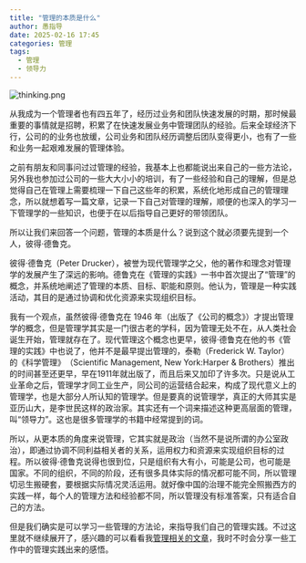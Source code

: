 ```yaml
---
title: "管理的本质是什么"
author: 愚指导
date: 2025-02-16 17:45
categories: 管理
tags:
  - 管理
  - 领导力
---
```


![thinking.png](./thinking.png)

从我成为一个管理者也有四五年了，经历过业务和团队快速发展的时期，那时候最重要的事情就是招聘，积累了在快速发展业务中管理团队的经验。后来全球经济下行，公司的的业务也放缓，公司业务和团队经历调整后团队变得更小，也有了一些和业务一起艰难发展的管理体验。

之前有朋友和同事问过过管理的经验，我基本上也都能说出来自己的一些方法论，另外我也参加过公司的一些大大小小的培训，有了一些经验和自己的理解，但是总觉得自己在管理上需要梳理一下自己这些年的积累，系统化地形成自己的管理理念，所以就想着写一篇文章，记录一下自己对管理的理解，顺便的也深入的学习一下管理学的一些知识，也便于在以后指导自己更好的带领团队。

所以让我们来回答一个问题，管理的本质是什么？说到这个就必须要先提到一个人，彼得·德鲁克。

彼得·德鲁克（Peter Drucker），被誉为现代管理学之父，他的著作和理念对管理学的发展产生了深远的影响。德鲁克在《管理的实践》一书中首次提出了“管理”的概念，并系统地阐述了管理的本质、目标、职能和原则。他认为，管理是一种实践活动，其目的是通过协调和优化资源来实现组织目标。

我有一个观点，虽然彼得·德鲁克在 1946 年（出版了《公司的概念》）才提出管理学的概念，但是管理学其实是一门很古老的学科，因为管理无处不在，从人类社会诞生开始，管理就存在了。现代管理这个概念也更早，彼得·德鲁克在他的书《管理的实践》中也说了，他并不是最早提出管理的，泰勒（Frederick W. Taylor）的《科学管理》​（Scientific Management, New York:Harper & Brothers）推出的时间甚至还更早，早在1911年就出版了，而且后来又加印了许多次。只是说从工业革命之后，管理学才同工业生产，同公司的运营结合起来，构成了现代意义上的管理学，也是大部分人所认知的管理学。但是要真的说管理学，真正的大师其实是亚历山大，是李世民这样的政治家。其实还有一个词来描述这种更高层面的管理，叫“领导力”。这也是很多管理学的书籍中经常提到的词。

所以，从更本质的角度来说管理，它其实就是政治（当然不是说所谓的办公室政治），即通过协调不同利益相关者的关系，运用权力和资源来实现组织目标的过程。所以彼得·德鲁克说得也很到位，只是组织有大有小，可能是公司，也可能是国家。不同的组织，不同的阶段，还有很多具体实际的情况都可能不同，所以管理切忌生搬硬套，要根据实际情况灵活运用。就好像中国的治理不能完全照搬西方的实践一样，每个人的管理方法和经验都不同，所以管理没有标准答案，只有适合自己的方法。

但是我们确实是可以学习一些管理的方法论，来指导我们自己的管理实践。不过这里就不继续展开了，感兴趣的可以看看我[管理相关的文章](/categories/管理/)，我时不时会分享一些工作中的管理实践出来的感悟。





